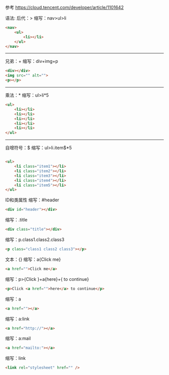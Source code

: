 参考
https://cloud.tencent.com/developer/article/1101642

语法:
后代：>
缩写：nav>ul>li
```html
<nav>
    <ul>
        <li></li>
    </ul>
</nav>
```
---

兄弟：+
缩写：div+img+p
```html
<div></div>
<img src="" alt="">
<p></p>
```

---

乘法：*
缩写：ul>li*5
```html
<ul>
    <li></li>
    <li></li>
    <li></li>
    <li></li>
    <li></li>
</ul>
```

---

自增符号：$
缩写：ul>li.item$*5
```html

<ul>
    <li class="item1"></li>
    <li class="item2"></li>
    <li class="item3"></li>
    <li class="item4"></li>
    <li class="item5"></li>
</ul>
```

ID和类属性
缩写：#header
```html
<div id="header"></div>
```

缩写：.title
```html
<div class="title"></div>
```

缩写：p.class1.class2.class3
```html
<p class="class1 class2 class3"></p>
```

文本：{}
缩写：a{Click me}

```html
<a href="">Click me</a>
```

缩写：p>{Click }+a{here}+{ to continue}
```html
<p>Click <a href="">here</a> to continue</p>
```

缩写：a
```html
<a href=""></a>
```

缩写：a:link
```html
<a href="http://"></a>
```

缩写：a:mail
```html
<a href="mailto:"></a>
```

缩写：link
```html
<link rel="stylesheet" href="" />
```

